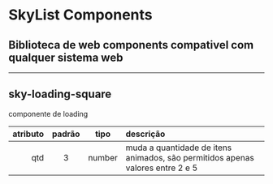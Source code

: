 # SkyList Components #

## Biblioteca de web components compativel com qualquer sistema web ##
---------
## sky-loading-square ##
componente de loading

|   atributo  |   padrão    |   tipo  | descrição                           |
|------------:|:-----------:|:-------:|:------------------------------------|
|   qtd       |   3         | number  | muda a quantidade de itens animados, são permitidos apenas valores entre 2 e 5 |